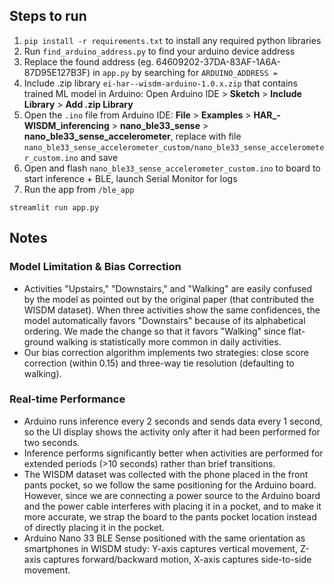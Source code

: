 ## Steps to run

1. ```pip install -r requirements.txt``` to install any required python libraries
2. Run ```find_arduino_address.py``` to find your arduino device address
3. Replace the found address (eg. 64609202-37DA-83AF-1A6A-87D95E127B3F) in ```app.py``` by searching for ```ARDUINO_ADDRESS = ```
4. Include .zip library ```ei-har--wisdm-arduino-1.0.x.zip``` that contains trained ML model in Arduino:
  Open Arduino IDE > **Sketch** > **Include Library** > **Add .zip Library**
5. Open the ```.ino``` file from Arduino IDE: 
   **File** > **Examples** > **HAR_-WISDM_inferencing** > **nano_ble33_sense** > **nano_ble33_sense_accelerometer**, replace with file  ```nano_ble33_sense_accelerometer_custom/nano_ble33_sense_accelerometer_custom.ino``` and save
6. Open and flash ```nano_ble33_sense_accelerometer_custom.ino``` to board to start inference + BLE, launch Serial Monitor for logs
7. Run the app from ```/ble_app```
```
streamlit run app.py
```


## Notes

### Model Limitation & Bias Correction
- Activities "Upstairs," "Downstairs," and "Walking" are easily confused by the model as pointed out by the original paper (that contributed the WISDM dataset). When three activities show the same confidences, the model automatically favors "Downstairs" because of its alphabetical ordering. We made the change so that it favors "Walking" since flat-ground walking is statistically more common in daily activities.
- Our bias correction algorithm implements two strategies: close score correction (within 0.15) and three-way tie resolution (defaulting to walking).

### Real-time Performance
- Arduino runs inference every 2 seconds and sends data every 1 second, so the UI display shows the activity only after it had been performed for two seconds.
- Inference performs significantly better when activities are performed for extended periods (>10 seconds) rather than brief transitions.
- The WISDM dataset was collected with the phone placed in the front pants pocket, so we follow the same positioning for the Arduino board. However, since we are connecting a power source to the Arduino board and the power cable interferes with placing it in a pocket, and to make it more accurate, we strap the board to the pants pocket location instead of directly placing it in the pocket.
- Arduino Nano 33 BLE Sense positioned with the same orientation as smartphones in WISDM study: Y-axis captures vertical movement, Z-axis captures forward/backward motion, X-axis captures side-to-side movement.
